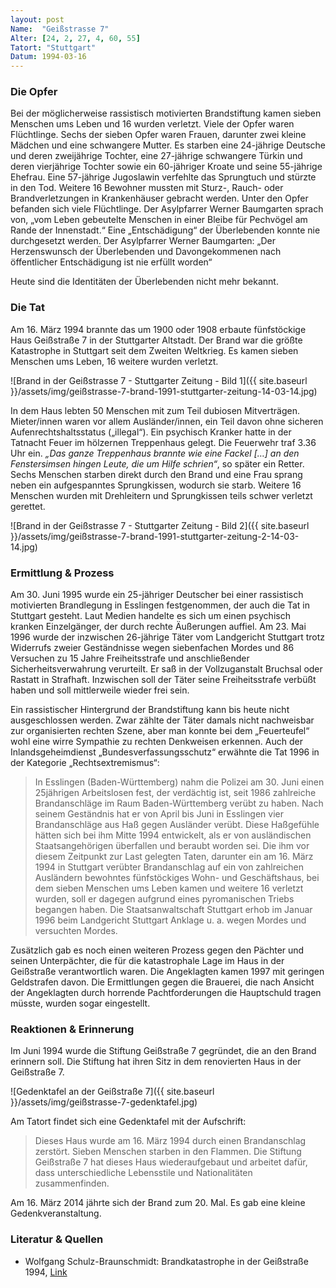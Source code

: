 ```yaml
---
layout: post
Name:  "Geißstrasse 7"
Alter: [24, 2, 27, 4, 60, 55]
Tatort: "Stuttgart"
Datum: 1994-03-16
---
```


### Die Opfer

Bei der möglicherweise rassistisch motivierten Brandstiftung kamen sieben Menschen ums Leben und 16 wurden verletzt. Viele der Opfer waren Flüchtlinge. Sechs der sieben Opfer waren Frauen, darunter zwei kleine Mädchen und eine schwangere Mutter. Es starben eine 24-jährige Deutsche und deren zweijährige Tochter, eine 27-jährige schwangere Türkin und deren vierjährige Tochter sowie ein 60-jähriger Kroate und seine 55-jährige Ehefrau. Eine 57-jährige Jugoslawin verfehlte das Sprungtuch und stürzte in den Tod. Weitere 16 Bewohner mussten mit Sturz-, Rauch- oder Brandverletzungen in Krankenhäuser gebracht werden. Unter den Opfer befanden sich viele Flüchtlinge. Der Asylpfarrer Werner Baumgarten sprach von, „vom Leben gebeutelte Menschen in einer Bleibe für Pechvögel am Rande der Innenstadt.“ Eine „Entschädigung“ der Überlebenden konnte nie durchgesetzt werden. Der Asylpfarrer Werner Baumgarten: „Der Herzenswunsch der Überlebenden und Davongekommenen nach öffentlicher Entschädigung ist nie erfüllt worden“

Heute sind die Identitäten der Überlebenden nicht mehr bekannt.

### Die Tat

Am 16. März 1994 brannte das um 1900 oder 1908 erbaute fünfstöckige Haus Geißstraße 7 in der Stuttgarter Altstadt. Der Brand war die größte Katastrophe in Stuttgart seit dem Zweiten Weltkrieg. Es kamen sieben Menschen ums Leben, 16 weitere wurden verletzt.

![Brand in der Geißstrasse 7 - Stuttgarter Zeitung - Bild 1]({{ site.baseurl }}/assets/img/geißstrasse-7-brand-1991-stuttgarter-zeitung-14-03-14.jpg)

In dem Haus lebten 50 Menschen mit zum Teil dubiosen Mitverträgen. Mieter/innen waren vor allem Ausländer/innen, ein Teil davon ohne sicheren Aufenrechtshaltsstatus („illegal“).
Ein psychisch Kranker hatte in der Tatnacht Feuer im hölzernen Treppenhaus gelegt. Die Feuerwehr traf 3.36 Uhr ein. *„Das ganze Treppenhaus brannte wie eine Fackel […] an den Fenstersimsen hingen Leute, die um Hilfe schrien“*, so später ein Retter. Sechs Menschen starben direkt durch den Brand und eine Frau sprang neben ein aufgespanntes Sprungkissen, wodurch sie starb. Weitere 16 Menschen wurden mit Drehleitern und Sprungkissen teils schwer verletzt gerettet.

![Brand in der Geißstrasse 7 - Stuttgarter Zeitung - Bild 2]({{ site.baseurl }}/assets/img/geißstrasse-7-brand-1991-stuttgarter-zeitung-2-14-03-14.jpg)

### Ermittlung & Prozess

Am 30. Juni 1995 wurde ein 25-jähriger Deutscher bei einer rassistisch motivierten Brandlegung in Esslingen festgenommen, der auch die Tat in Stuttgart gesteht. Laut Medien handelte es sich um einen psychisch kranken Einzelgänger, der durch rechte Äußerungen auffiel.
Am 23. Mai 1996 wurde der inzwischen 26-jährige Täter vom Landgericht Stuttgart trotz Widerrufs zweier Geständnisse wegen siebenfachen Mordes und 86 Versuchen zu 15 Jahre Freiheitsstrafe und anschließender Sicherheitsverwahrung verurteilt. Er saß in der Vollzuganstalt Bruchsal oder Rastatt in Strafhaft.
Inzwischen soll der Täter seine Freiheitsstrafe verbüßt haben und soll mittlerweile wieder frei sein.

Ein rassistischer Hintergrund der Brandstiftung kann bis heute nicht ausgeschlossen werden. Zwar zählte der Täter damals nicht nachweisbar zur organisierten rechten Szene, aber man konnte bei dem „Feuerteufel“ wohl eine wirre Sympathie zu rechten Denkweisen erkennen.
Auch der Inlandsgeheimdienst „Bundesverfassungsschutz“ erwähnte die Tat 1996 in der Kategorie „Rechtsextremismus“:

> In Esslingen (Baden-Württemberg) nahm die Polizei am 30. Juni einen 25jährigen Arbeitslosen fest, der verdächtig ist, seit 1986 zahlreiche Brandanschläge im Raum Baden-Württemberg verübt zu haben. Nach seinem Geständnis hat er von April bis Juni in Esslingen vier Brandanschläge aus Haß gegen Ausländer verübt. Diese Haßgefühle hätten sich bei ihm Mitte 1994 entwickelt, als er von ausländischen Staatsangehörigen überfallen und beraubt worden sei. Die ihm vor diesem Zeitpunkt zur Last gelegten Taten, darunter ein am 16. März 1994 in Stuttgart verübter Brandanschlag auf ein von zahlreichen Ausländern bewohntes fünfstöckiges Wohn- und Geschäftshaus, bei dem sieben Menschen ums Leben kamen und weitere 16 verletzt wurden, soll er dagegen aufgrund eines pyromanischen Triebs begangen haben. Die Staatsanwaltschaft Stuttgart erhob im Januar 1996 beim Landgericht Stuttgart Anklage u. a. wegen Mordes und versuchten Mordes.

Zusätzlich gab es noch einen weiteren Prozess gegen den Pächter und seinen Unterpächter, die für die katastrophale Lage im Haus in der Geißstraße verantwortlich waren. Die Angeklagten kamen 1997 mit geringen Geldstrafen davon. Die Ermittlungen gegen die Brauerei, die nach Ansicht der Angeklagten durch horrende Pachtforderungen die Hauptschuld tragen müsste, wurden sogar eingestellt.

### Reaktionen & Erinnerung

Im Juni 1994 wurde die Stiftung Geißstraße 7 gegründet, die an den Brand erinnern soll. Die Stiftung hat ihren Sitz in dem renovierten Haus in der Geißstraße 7.

![Gedenktafel an der Geißstraße 7]({{ site.baseurl }}/assets/img/geißstrasse-7-gedenktafel.jpg)

Am Tatort findet sich eine Gedenktafel mit der Aufschrift:

> Dieses Haus wurde am 16. März 1994 durch
> einen Brandanschlag zerstört.
> Sieben Menschen starben in den Flammen.
> Die Stiftung Geißstraße 7 hat dieses Haus
> wiederaufgebaut und arbeitet dafür, dass
> unterschiedliche Lebensstile
> und Nationalitäten zusammenfinden.

Am 16. März 2014 jährte sich der Brand zum 20. Mal. Es gab eine kleine Gedenkveranstaltung.

### Literatur & Quellen

* Wolfgang Schulz-Braunschmidt: Brandkatastrophe in der Geißstraße 1994, [Link](http://www.von-zeit-zu-zeit.de/index.php?template=thema&theme_id=176)



